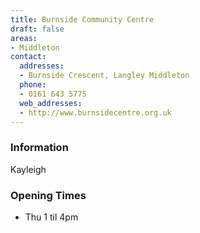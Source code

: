 ```yaml
---
title: Burnside Community Centre
draft: false
areas:
- Middleton
contact:
  addresses:
  - Burnside Crescent, Langley Middleton
  phone:
  - 0161 643 5775
  web_addresses:
  - http://www.burnsidecentre.org.uk
---
```


### Information
Kayleigh

### Opening Times
* Thu  1 til 4pm


